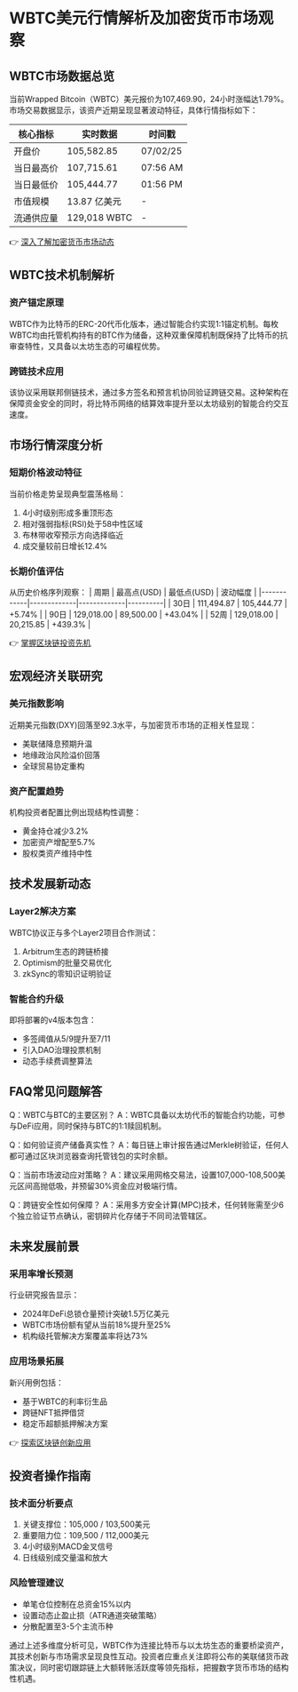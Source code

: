 # WBTC美元行情解析及加密货币市场观察

## WBTC市场数据总览

当前Wrapped Bitcoin（WBTC）美元报价为107,469.90，24小时涨幅达1.79%。市场交易数据显示，该资产近期呈现显著波动特征，具体行情指标如下：

| 核心指标        | 实时数据           | 时间戳        |
|-----------------|--------------------|---------------|
| 开盘价          | 105,582.85         | 07/02/25      |
| 当日最高价      | 107,715.61         | 07:56 AM      |
| 当日最低价      | 105,444.77         | 01:56 PM      |
| 市值规模        | 13.87 亿美元       | -             |
| 流通供应量      | 129,018 WBTC       | -             |

👉 [深入了解加密货币市场动态](https://bit.ly/okx_welcome)

## WBTC技术机制解析

### 资产锚定原理
WBTC作为比特币的ERC-20代币化版本，通过智能合约实现1:1锚定机制。每枚WBTC均由托管机构持有的BTC作为储备，这种双重保障机制既保持了比特币的抗审查特性，又具备以太坊生态的可编程优势。

### 跨链技术应用
该协议采用联邦侧链技术，通过多方签名和预言机协同验证跨链交易。这种架构在保障资金安全的同时，将比特币网络的结算效率提升至以太坊级别的智能合约交互速度。

## 市场行情深度分析

### 短期价格波动特征
当前价格走势呈现典型震荡格局：
1. 4小时级别形成多重顶形态
2. 相对强弱指标(RSI)处于58中性区域
3. 布林带收窄预示方向选择临近
4. 成交量较前日增长12.4%

### 长期价值评估
从历史价格序列观察：
| 周期       | 最高点(USD) | 最低点(USD) | 波动幅度 |
|------------|-------------|-------------|----------|
| 30日       | 111,494.87  | 105,444.77  | +5.74%   |
| 90日       | 129,018.00  | 89,500.00   | +43.04%  |
| 52周       | 129,018.00  | 20,215.85   | +439.3%  |

👉 [掌握区块链投资先机](https://bit.ly/okx_welcome)

## 宏观经济关联研究

### 美元指数影响
近期美元指数(DXY)回落至92.3水平，与加密货币市场的正相关性显现：
- 美联储降息预期升温
- 地缘政治风险溢价回落
- 全球贸易协定重构

### 资产配置趋势
机构投资者配置比例出现结构性调整：
- 黄金持仓减少3.2%
- 加密资产增配至5.7%
- 股权类资产维持中性

## 技术发展新动态

### Layer2解决方案
WBTC协议正与多个Layer2项目合作测试：
1. Arbitrum生态的跨链桥接
2. Optimism的批量交易优化
3. zkSync的零知识证明验证

### 智能合约升级
即将部署的v4版本包含：
- 多签阈值从5/9提升至7/11
- 引入DAO治理投票机制
- 动态手续费调整算法

## FAQ常见问题解答

Q：WBTC与BTC的主要区别？
A：WBTC具备以太坊代币的智能合约功能，可参与DeFi应用，同时保持与BTC的1:1赎回机制。

Q：如何验证资产储备真实性？
A：每日链上审计报告通过Merkle树验证，任何人都可通过区块浏览器查询托管钱包的实时余额。

Q：当前市场波动应对策略？
A：建议采用网格交易法，设置107,000-108,500美元区间高抛低吸，并预留30%资金应对极端行情。

Q：跨链安全性如何保障？
A：采用多方安全计算(MPC)技术，任何转账需至少6个独立验证节点确认，密钥碎片化存储于不同司法管辖区。

## 未来发展前景

### 采用率增长预测
行业研究报告显示：
- 2024年DeFi总锁仓量预计突破1.5万亿美元
- WBTC市场份额有望从当前18%提升至25%
- 机构级托管解决方案覆盖率将达73%

### 应用场景拓展
新兴用例包括：
- 基于WBTC的利率衍生品
- 跨链NFT抵押借贷
- 稳定币超额抵押解决方案

👉 [探索区块链创新应用](https://bit.ly/okx_welcome)

## 投资者操作指南

### 技术面分析要点
1. 关键支撑位：105,000 / 103,500美元
2. 重要阻力位：109,500 / 112,000美元
3. 4小时级别MACD金叉信号
4. 日线级别成交量温和放大

### 风险管理建议
- 单笔仓位控制在总资金15%以内
- 设置动态止盈止损（ATR通道突破策略）
- 分散配置至3-5个主流币种

通过上述多维度分析可见，WBTC作为连接比特币与以太坊生态的重要桥梁资产，其技术创新与市场需求呈现良性互动。投资者应重点关注即将公布的美联储货币政策决议，同时密切跟踪链上大额转账活跃度等领先指标，把握数字货币市场的结构性机遇。